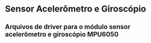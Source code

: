 # Sensor Acelerômetro e Giroscópio 

## Arquivos de driver para o módulo sensor acelerômetro e giroscópio MPU6050
